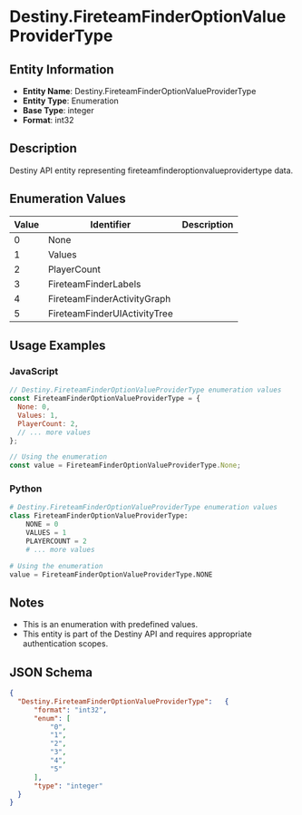 # Destiny.FireteamFinderOptionValueProviderType

## Entity Information
- **Entity Name**: Destiny.FireteamFinderOptionValueProviderType
- **Entity Type**: Enumeration
- **Base Type**: integer
- **Format**: int32

## Description
Destiny API entity representing fireteamfinderoptionvalueprovidertype data.

## Enumeration Values

| Value | Identifier | Description |
|-------|------------|-------------|
| 0 | None |  |
| 1 | Values |  |
| 2 | PlayerCount |  |
| 3 | FireteamFinderLabels |  |
| 4 | FireteamFinderActivityGraph |  |
| 5 | FireteamFinderUIActivityTree |  |

## Usage Examples

### JavaScript
```javascript
// Destiny.FireteamFinderOptionValueProviderType enumeration values
const FireteamFinderOptionValueProviderType = {
  None: 0,
  Values: 1,
  PlayerCount: 2,
  // ... more values
};

// Using the enumeration
const value = FireteamFinderOptionValueProviderType.None;
```

### Python
```python
# Destiny.FireteamFinderOptionValueProviderType enumeration values
class FireteamFinderOptionValueProviderType:
    NONE = 0
    VALUES = 1
    PLAYERCOUNT = 2
    # ... more values

# Using the enumeration
value = FireteamFinderOptionValueProviderType.NONE
```

## Notes
- This is an enumeration with predefined values.
- This entity is part of the Destiny API and requires appropriate authentication scopes.

## JSON Schema
```json
{
  "Destiny.FireteamFinderOptionValueProviderType":   {
      "format": "int32",
      "enum": [
          "0",
          "1",
          "2",
          "3",
          "4",
          "5"
      ],
      "type": "integer"
  }
}
```
